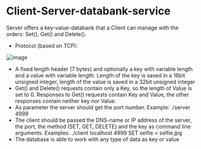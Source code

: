 # Client-Server-databank-service
Server offers a key-value-databank that a Client can manage with the orders: Set(), Get() and Delete().

- Protocol (based on TCP):

![image](https://user-images.githubusercontent.com/83579009/129104311-7fe78077-df06-4a8c-a537-7a6acb6fa893.jpg)

- A fixed length header (7 bytes) and optionally a key with variable length and a value with variable length. Length of the key is saved in a 16bit unsigned integer, length of the value is saved in a 32bit unsigned integer
- Get() and Delete() requests contain only a Key, so the length of Value is set to 0. Responses to Get() requests contain Key and Value, the other responses contain neither key nor Value.
- As parameter the server should get the port number. Example:
    ./server 4999
- The client should be passed the DNS-name or IP address of the server, the port,  the method (SET, GET, DELETE) and the key as command line arguments. Examples:
    ./client localhost 4999 SET selfie < selfie.jpg
- The database is able to work with any type of data as key or value
